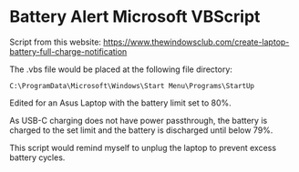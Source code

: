 # Battery Alert Microsoft VBScript
Script from this website: https://www.thewindowsclub.com/create-laptop-battery-full-charge-notification

The .vbs file would be placed at the following file directory:
```
C:\ProgramData\Microsoft\Windows\Start Menu\Programs\StartUp
```

Edited for an Asus Laptop with the battery limit set to 80%.

As USB-C charging does not have power passthrough, the battery is charged to the set limit and the battery is discharged until below 79%.

This script would remind myself to unplug the laptop to prevent excess battery cycles.
